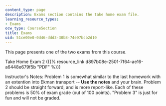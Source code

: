 ```yaml
---
content_type: page
description: Exams section contains the take home exam file.
learning_resource_types:
- Exams
ocw_type: CourseSection
title: Exams
uid: 51ce00e0-0d46-ddd3-30b8-74e97bcb2d10
---
```


This page presents one of the two exams from this course.

Take Home Exam 2 ({{% resource_link d897b08e-2501-7f64-ae16-a6448e679f5b "PDF" %}})

Instructor's Notes: Problem 1 is somewhat similar to the last homework with an extention into Ekman transport -- **Use the notes** and your brain. Problem 2 should be straight forward, and is more report-like. Each of these problems is 50% of exam grade (out of 100 points). "Problem 3" is just for fun and will not be graded.